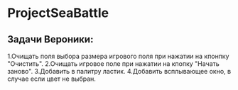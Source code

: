 # ProjectSeaBattle

## Задачи Вероники:
1.Очищать поля выбора размера игрового поля при нажатии на кпонпку "Очистить".
2.Очищать игровое поле при нажатии на кпопку "Начать заново".
3.Добавить в палитру ластик.
4.Добавить всплывающее окно, в случае если цвет не выбран.
